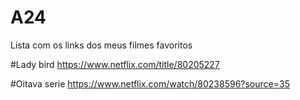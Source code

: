 # A24
Lista com os links dos meus filmes favoritos 

#Lady bird https://www.netflix.com/title/80205227

#Oitava serie https://www.netflix.com/watch/80238596?source=35
